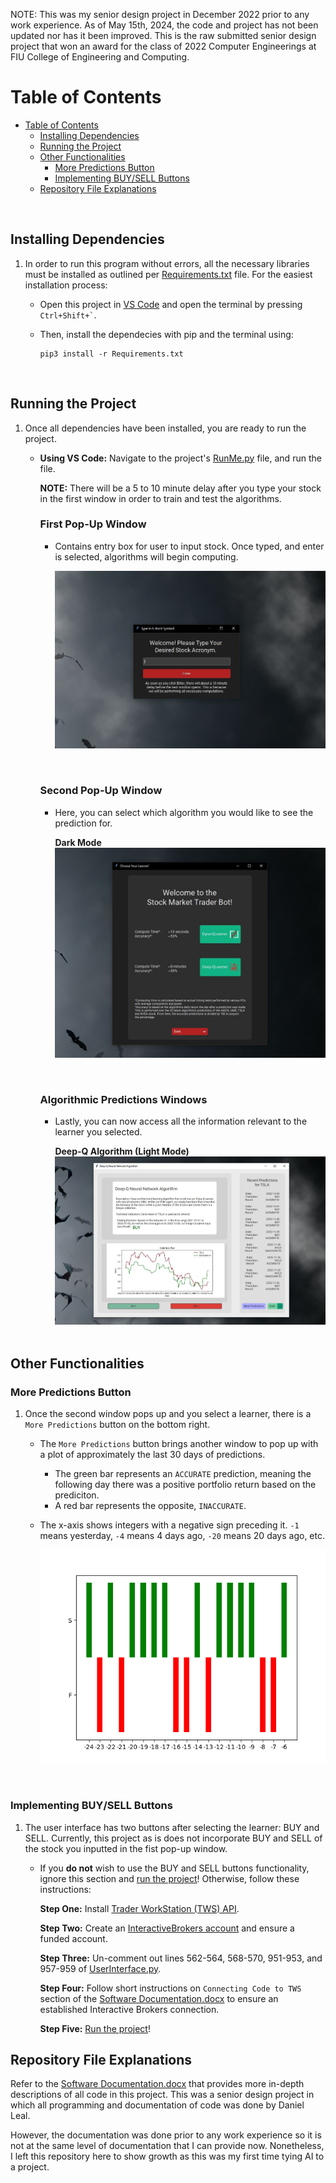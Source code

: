NOTE: This was my senior design project in December 2022 prior to any work experience. As of May 15th, 2024, the code and project has not been updated nor has it been improved. This is the raw submitted senior design project that won an award for the class of 2022 Computer Engineerings at FIU College of Engineering and Computing.

# Table of Contents
- [Table of Contents](#table-of-contents)
  - [Installing Dependencies ](#installing-dependencies-)
  - [Running the Project](#running-the-project)
  - [Other Functionalities](#other-functionalities)
    - [More Predictions Button](#more-predictions-button)
    - [Implementing BUY/SELL Buttons](#implementing-buysell-buttons)
  - [Repository File Explanations](#repository-file-explanations)

<br>

## Installing Dependencies <a name="Introduction"></a>
1. In order to run this program without errors, all the necessary libraries must be installed as outlined per [Requirements.txt](Requirements.txt) file. For the easiest installation process: 
   - Open this project in [VS Code](https://code.visualstudio.com/download) and open the terminal by pressing 
``
Ctrl+Shift+`
``.
   - Then, install the dependecies with pip and the terminal using:
  
     ```
     pip3 install -r Requirements.txt
     ```
<br>

## Running the Project
1. Once all dependencies have been installed, you are ready to run the project.
    - **Using VS Code:** Navigate to the project's [RunMe.py]([##RunMe.py](RunMe.py)) file, and run the file. 
        
        **NOTE:** There will be a 5 to 10 minute delay after you type your stock in the first window in order to train and test the algorithms.
        <br>

        ### First Pop-Up Window
        - Contains entry box for user to input stock. Once typed, and enter is selected, algorithms will begin computing.
  
          ![](Images/FirstWindow.png)
          
          <br>

        ### Second Pop-Up Window
        - Here, you can select which algorithm you would like to see the prediction for.
        
            **Dark Mode**
          ![](Images/DarkSecondWindow.png)

          <br>

        ### Algorithmic Predictions Windows
        - Lastly, you can now access all the information relevant to the learner you selected.
 
            **Deep-Q Algorithm (Light Mode)**
          ![](Images/LightLastWindow.png)  
          <br>

## Other Functionalities

### More Predictions Button
1. Once the second window pops up and you select a learner, there is a `More Predictions` button on the bottom right.
    - The `More Predictions` button brings another window to pop up with a plot of approximately the last 30 days of predictions. 
      - The green bar represents an `ACCURATE` prediction, meaning the following day there was a positive portfolio return based on the prediciton. 
      - A red bar represents the opposite, `INACCURATE`. 
    - The x-axis shows integers with a negative sign preceding it. `-1` means yesterday, `-4` means 4 days ago, `-20` means 20 days ago, etc.
  
        ![](Images/TslaStlPredictionsPlot.png)

<br>

### Implementing BUY/SELL Buttons
1. The user interface has two buttons after selecting the learner: BUY and SELL. Currently, this project as is does not incorporate BUY and SELL of the stock you inputted in the fist pop-up window.

    - If you **do not** wish to use the BUY and SELL buttons functionality, ignore this section and [run the project](#running-the-project)! Otherwise, follow these instructions:
    
        **Step One:** Install [Trader WorkStation (TWS) API](https://www.interactivebrokers.com/en/trading/tws.php#tws-software).
        
        **Step Two:** Create an [InteractiveBrokers account](https://gdcdyn.interactivebrokers.com/Universal/Application) and ensure a funded account.

        **Step Three:** Un-comment out lines 562-564, 568-570, 951-953, and 957-959 of [UserInterface.py](Interfaces/UserInterface.py).

        **Step Four:** Follow short instructions on `Connecting Code to TWS` section of the [Software Documentation.docx](University/Software%20Documentation.docx) to ensure an established Interactive Brokers connection.

        **Step Five:** [Run the project](#running-the-project)!

## Repository File Explanations
Refer to the [Software Documentation.docx](University/Software%20Documentation.docx) that provides more in-depth descriptions of all code in this project. This was a senior design project in which all programming and documentation of code was done by Daniel Leal. 

However, the documentation was done prior to any work experience so it is not at the same level of documentation that I can provide now. Nonetheless, I left this repository here to show growth as this was my first time tying AI to a project.
